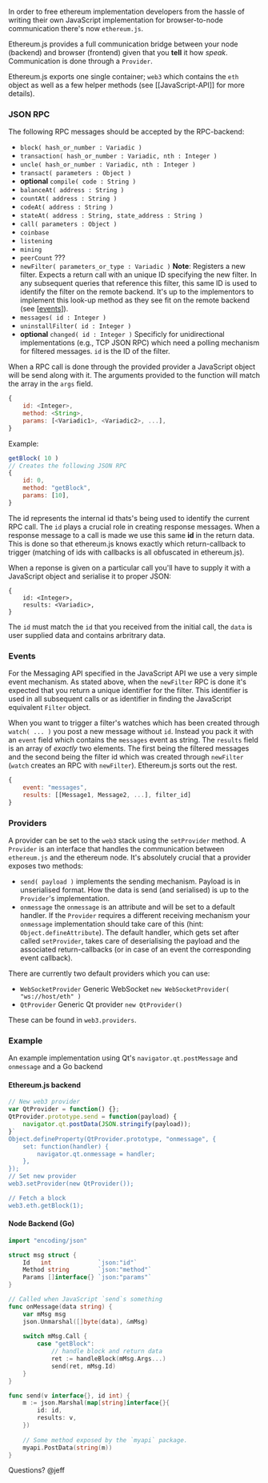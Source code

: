 In order to free ethereum implementation developers from the hassle of writing their own JavaScript implementation for browser-to-node communication there's now `ethereum.js`.

Ethereum.js provides a full communication bridge between your node (backend) and browser (frontend) given that you **tell** it how _speak_. Communication is done through a `Provider`.

Ethereum.js exports one single container; `web3` which contains the `eth` object as well as a few helper methods (see [[JavaScript-API]] for more details).

### JSON RPC

The following RPC messages should be accepted by the RPC-backend:

* `block( hash_or_number : Variadic )`
* `transaction( hash_or_number : Variadic, nth : Integer )`
* `uncle( hash_or_number : Variadic, nth : Integer )`
* `transact( parameters : Object )`
* **optional** `compile( code : String )`
* `balanceAt( address : String )`
* `countAt( address : String )`
* `codeAt( address : String )`
* `stateAt( address : String, state_address : String )`
* `call( parameters : Object )`
* `coinbase`
* `listening`
* `mining`
* `peerCount` ???
* `newFilter( parameters_or_type : Variadic )` **Note**: Registers a new filter. Expects a return call with an unique ID specifying the new filter. In any subsequent queries that reference this filter, this same ID is used to identify the filter on the remote backend. It's up to the implementors to implement this look-up method as they see fit on the remote backend (see [[events](#events)]).
* `messages( id : Integer )`
* `uninstallFilter( id : Integer )`
* **optional** `changed( id : Integer )` Specificly for unidirectional implementations (e.g., TCP JSON RPC) which need a polling mechanism for filtered messages. `id` is the ID of the filter.

When a RPC call is done through the provided provider a JavaScript object will be send along with it. The arguments provided to the function will match the array in the `args` field.

```javascript
{
    id: <Integer>,
    method: <String>,
    params: [<Variadic1>, <Variadic2>, ...],
}
```

Example:

```javascript
getBlock( 10 )
// Creates the following JSON RPC
{
    id: 0,
    method: "getBlock",
    params: [10],
}

```

The id represents the internal id thats's being used to identify the current RPC call. The `id` plays a crucial role in creating response messages. When a response message to a call is made we use this same **id** in the return data. This is done so that ethereum.js knows exactly which return-callback to trigger (matching of ids with callbacks is all obfuscated in ethereum.js).

When a reponse is given on a particular call you'll have to supply it with a JavaScript object and serialise it to proper JSON:

```
{
    id: <Integer>,
    results: <Variadic>,
}
```

The `id` must match the `id` that you received from the initial call, the `data` is user supplied data and contains arbritrary data.

### Events

For the Messaging API specified in the JavaScript API we use a very simple event mechanism. As stated above, when the `newFilter` RPC is done it's expected that you return a unique identifier for the filter. This identifier is used in all subsequent calls or as identifier in finding the JavaScript equivalent `Filter` object.

When you want to trigger a filter's watches which has been created through `watch( ... )` you post a new message without `id`. Instead you pack it with an `event` field which contains the `messages` event as string. The `results` field is an array of _exactly_ two elements. The first being the filtered messages and the second being the filter id which was created through `newFilter` (`watch` creates an RPC with `newFilter`). Ethereum.js sorts out the rest.

```javascript
{
    event: "messages",
    results: [[Message1, Message2, ...], filter_id]
}
```

### Providers

A provider can be set to the `web3` stack using the `setProvider` method. A `Provider` is an interface that handles the communication between `ethereum.js` and the ethereum node. It's absolutely crucial that a provider exposes two methods:

* `send( payload )` implements the sending mechanism. Payload is in unserialised format. How the data is send (and serialised) is up to the `Provider`'s implementation.
* `onmessage` the `onmessage` is an attribute and will be set to a default handler. If the `Provider` requires a different receiving mechanism your `onmessage` implementation should take care of this (hint: `Object.defineAttribute`). The default handler, which gets set after called `setProvider`, takes care of deserialising the payload and the associated return-callbacks (or in case of an event the corresponding event callback).

There are currently two default providers which you can use:

* `WebSocketProvider` Generic WebSocket `new WebSocketProvider( "ws://host/eth" )`
* `QtProvider` Generic Qt provider `new QtProvider()`

These can be found in `web3.providers`.

### Example

An example implementation using Qt's `navigator.qt.postMessage` and `onmessage` and a Go backend

#### Ethereum.js backend

```javascript
// New web3 provider
var QtProvider = function() {};
QtProvider.prototype.send = function(payload) {
    navigator.qt.postData(JSON.stringify(payload));
}`
Object.defineProperty(QtProvider.prototype, "onmessage", {
    set: function(handler) {
        navigator.qt.onmessage = handler;
    },
});
// Set new provider
web3.setProvider(new QtProvider());

// Fetch a block
web3.eth.getBlock(1);
```

#### Node Backend (Go)

```go
import "encoding/json"

struct msg struct {
    Id   int             `json:"id"`
    Method string        `json:"method"`
    Params []interface{} `json:"params"`
}

// Called when JavaScript `send`s something
func onMessage(data string) {
    var mMsg msg
    json.Unmarshal([]byte(data), &mMsg)
    
    switch mMsg.Call {
        case "getBlock":
            // handle block and return data
            ret := handleBlock(mMsg.Args...)
            send(ret, mMsg.Id)
    }
}

func send(v interface{}, id int) {
    m := json.Marshal(map[string]interface{}{
        id: id,
        results: v,
    })
    
    // Some method exposed by the `myapi` package.
    myapi.PostData(string(m))
}
```

Questions? @jeff
